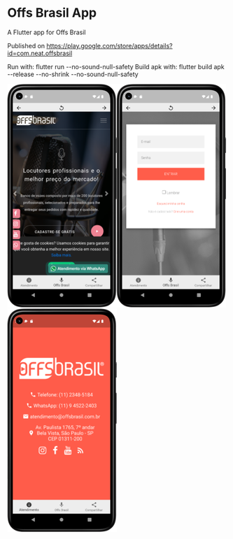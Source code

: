 # Offs Brasil App

A Flutter app for Offs Brasil

Published on https://play.google.com/store/apps/details?id=com.neat.offsbrasil

Run with: flutter run --no-sound-null-safety
Build apk with: flutter build apk --release --no-shrink --no-sound-null-safety


<img src="screenshots/3.png" height='auto' width='250'/><img src="screenshots/1.png" height='auto' width='250'/><img src="screenshots/2.png" height='auto' width='250'/>
